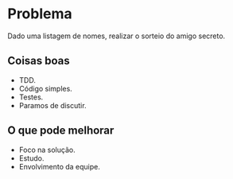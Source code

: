 Problema
========

Dado uma listagem de nomes, realizar o sorteio do amigo secreto.

Coisas boas
-----------

  * TDD.
  * Código simples.
  * Testes.
  * Paramos de discutir. 

O que pode melhorar
-------------------

  * Foco na solução.
  * Estudo.
  * Envolvimento da equipe.
